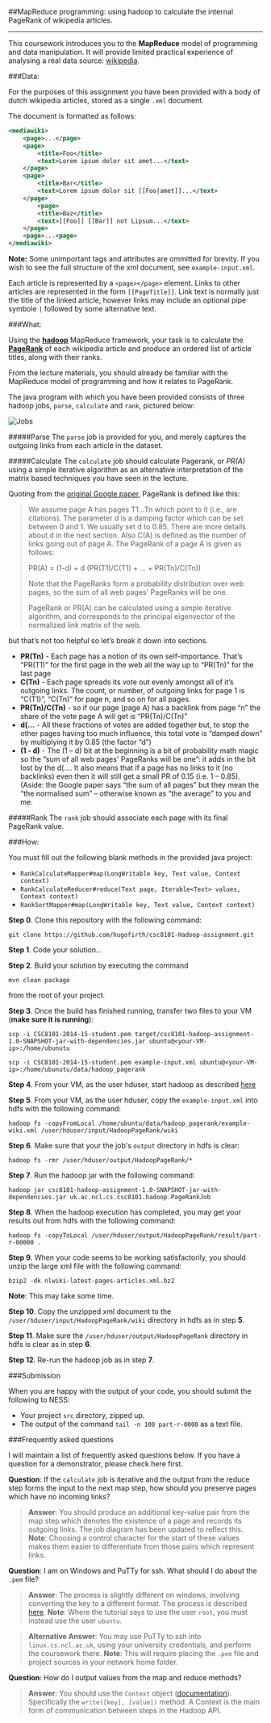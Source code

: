 ##MapReduce programming: using hadoop to calculate the internal PageRank of wikipedia articles.

----

This coursework introduces you to the **MapReduce** model of programming and data manipulation. It will provide limited practical experience of analysing a real data source: [wikipedia](wikipedia.org).

###Data:

For the purposes of this assignment you have been provided with a body of dutch wikipedia articles, stored as a single `.xml` document.

The document is formatted as follows:

``` xml
<mediawiki>
    <page>...</page>
    <page>
        <title>Foo</title>
        <text>Lorem ipsum dolor sit amet...</text>
    </page>
    <page>
        <title>Bar</title>
        <text>Lorem ipsum dolor sit [[Foo|amet]]...</text>
    </page>
        <page>
        <title>Baz</title>
        <text>[[Foo]] [[Bar]] not Lipsum...</text>
    </page>
    <page>...<page>
</mediawiki>
```

**Note:** Some unimportant tags and attributes are ommitted for brevity. If you wish to see the full structure of the xml document, see `example-input.xml`.

Each article is represented by a `<page></page>` element. Links to other articles are represented in the form `[[PageTitle]]`. Link text is normally just the title of the linked article, however links may include an optional pipe symbole `|` followed by some alternative text.

###What:

Using the [**hadoop**](http://hadoop.apache.org/) MapReduce framework, your task is to calculate the [**PageRank**](http://en.wikipedia.org/wiki/PageRank) of each wikipedia article and produce an ordered list of article titles, along with their ranks.

From the lecture materials, you should already be familiar with the MapReduce model of programming and how it relates to PageRank. 

The java program with which you have been provided consists of three hadoop jobs, `parse`, `calculate` and `rank`, pictured below: 

![Jobs](https://dl.dropboxusercontent.com/u/6430/PageRank.png)

#####Parse
The `parse` job is provided for you, and merely captures the outgoing links from each article in the dataset.

#####Calculate
The `calculate` job should calculate Pagerank, or _PR(A)_ using a simple iterative algorithm as an alternative interpretation of the matrix based techniques you have seen in the lecture.

Quoting from the [original Google paper](http://ilpubs.stanford.edu:8090/422/1/1999-66.pdf), PageRank is defined like this:

>We assume page A has pages T1...Tn which point to it (i.e., are citations). The parameter d is a damping factor which can be set between 0 and 1. We usually set d to 0.85. There are more details about d in the next section. Also C(A) is defined as the number of links going out of page A. The PageRank of a page A is given as follows:
>
>PR(A) = (1-d) + d (PR(T1)/C(T1) + ... + PR(Tn)/C(Tn))
>
>Note that the PageRanks form a probability distribution over web pages, so the sum of all web pages' PageRanks will be one.
>
>PageRank or PR(A) can be calculated using a simple iterative algorithm, and corresponds to the principal eigenvector of the normalized link matrix of the web.

but that’s not too helpful so let’s break it down into sections.

* **PR(Tn)** - Each page has a notion of its own self-importance. That’s “PR(T1)” for the first page in the web all the way up to “PR(Tn)” for the last page
* **C(Tn)** - Each page spreads its vote out evenly amongst all of it’s outgoing links. The count, or number, of outgoing links for page 1 is “C(T1)”, “C(Tn)” for page n, and so on for all pages.
* **PR(Tn)/C(Tn)** - so if our page (page A) has a backlink from page “n” the share of the vote page A will get is “PR(Tn)/C(Tn)”
* **d(...** - All these fractions of votes are added together but, to stop the other pages having too much influence, this total vote is “damped down” by multiplying it by 0.85 (the factor “d”)
* **(1 - d)** - The (1 – d) bit at the beginning is a bit of probability math magic so the “sum of all web pages' PageRanks will be one”: it adds in the bit lost by the d(.... It also means that if a page has no links to it (no backlinks) even then it will still get a small PR of 0.15 (i.e. 1 – 0.85). (Aside: the Google paper says “the sum of all pages” but they mean the “the normalised sum” – otherwise known as “the average” to you and me.

#####Rank
The `rank` job should associate each page with its final PageRank value.

###How:

You must fill out the following blank methods in the provided java project:

* `RankCalculateMapper#map(LongWritable key, Text value, Context context)`
* `RankCalculateReducer#reduce(Text page, Iterable<Text> values, Context context)`
* `RankSortMapper#map(LongWritable key, Text value, Context context)`

**Step 0**. Clone this repository with the following command:

`git clone https://github.com/hugofirth/csc8101-Hadoop-assignment.git`

**Step 1**. Code your solution...

**Step 2**. Build your solution by executing the command

`mvn clean package`

from the root of your project.

**Step 3**. Once the build has finished running, transfer two files to your VM (**make sure it is running**):

`scp -i CSC8101-2014-15-student.pem target/csc8101-hadoop-assignment-1.0-SNAPSHOT-jar-with-dependencies.jar ubuntu@<your-VM-ip>:/home/ubunutu`

`scp -i CSC8101-2014-15-student.pem example-input.xml ubuntu@<your-VM-ip>:/home/ubunutu/data/hadoop_pagerank`

**Step 4**. From your VM, as the user hduser, start hadoop as described [here](https://docs.google.com/document/d/1BVvOzFvUqhyxG76jG7GVX_GgHkc-eiaaNJMnhtlmdNM)

**Step 5**. From your VM, as the user hduser, copy the `example-input.xml` into hdfs with the following command:

`hadoop fs -copyFromLocal /home/ubuntu/data/hadoop_pagerank/example-wiki.xml /user/hduser/input/HadoopPageRank/wiki`

**Step 6**. Make sure that your the job's `output` directory in hdfs is clear:

`hadoop fs -rmr /user/hduser/output/HadoopPageRank/*`

**Step 7**. Run the hadoop jar with the following command:

`hadoop jar csc8101-hadoop-assignment-1.0-SNAPSHOT-jar-with-dependencies.jar uk.ac.ncl.cs.csc8101.hadoop.PageRankJob`

**Step 8**. When the hadoop execution has completed, you may get your results out from hdfs with the following command:

`hadoop fs -copyToLocal /user/hduser/output/HadoopPageRank/result/part-r-00000 .`


**Step 9**. When your code seems to be working satisfactorily, you should unzip the large xml file with the following command:

`bzip2 -dk nlwiki-latest-pages-articles.xml.bz2`

**Note**: This may take some time.

**Step 10**. Copy the unzipped xml document to the `/user/hduser/input/HadoopPageRank/wiki` directory in hdfs as in step **5**.

**Step 11**. Make sure the `/user/hduser/output/HadoopPageRank` directory in hdfs is clear as in step **6**.

**Step 12**. Re-run the hadoop job as in step **7**.

###Submission

When you are happy with the output of your code, you should submit the following to NESS:

* Your project `src` directory, zipped up.
* The output of the command `tail -n 100 part-r-0000` as a text file.

###Frequently asked questions

I will maintain a list of frequently asked questions below. If you have a question for a demonstrator, please check here first.

**Question**: If the `calculate` job is iterative and the output from the reduce step forms the input to the next map step, how should you preserve pages which have no incoming links?

> **Answer**: You should produce an additional key-value pair from the map step which denotes the existence of a page and records its outgoing links. The job diagram has been updated to reflect this. 
> **Note**: Choosing a control character for the start of these values makes them easier to differentiate from those pairs which represent links.

**Question**: I am on Windows and PuTTy for ssh. What should I do about the `.pem` file?

> **Answer**: The process is slightly different on windows, involving converting the key to a different format. The process is described [here](https://linuxacademy.com/blog/linux/connect-to-amazon-ec2-using-putty-private-key-on-windows/).
> **Note**: Where the tutorial says to use the user `root`, you must instead use the user `ubuntu`.

> **Alternative Answer**: You may use PuTTy to ssh into `linux.cs.ncl.ac.uk`, using your university credentials, and perform the coursework there. 
> **Note**: This will require placing the `.pem` file and project sources in your network home folder.

**Question**: How do I output values from the map and reduce methods?

> **Answer**: You should use the `Context` object ([documentation](https://hadoop.apache.org/docs/r1.2.1/api/org/apache/hadoop/mapreduce/TaskInputOutputContext.html)). Specifically the `write([key], [value])` method. A Context is the main form of communication between steps in the Hadoop API.


